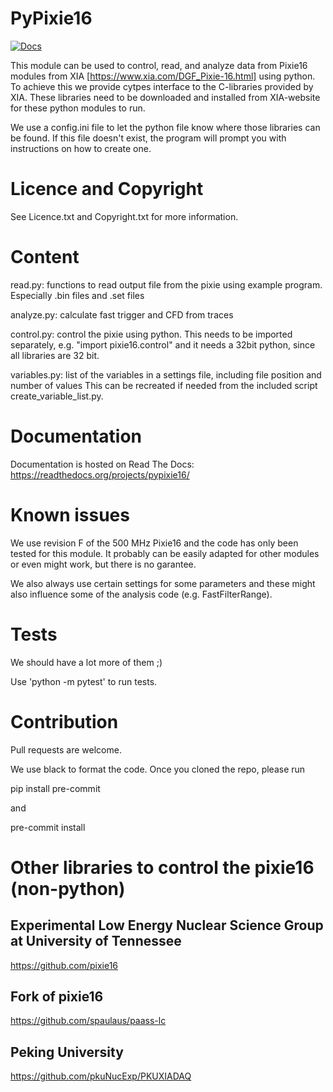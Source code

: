 # PyPixie16

[![Docs](https://readthedocs.org/projects/pypixie16/badge/?version=latest&style=plastic)](https://readthedocs.org/projects/pypixie16)

This module can be used to control, read, and analyze data from
Pixie16 modules from XIA [https://www.xia.com/DGF_Pixie-16.html] using python. To achieve this we provide
cytpes interface to the C-libraries provided by XIA. These libraries
need to be downloaded and installed from XIA-website for these python
modules to run.

We use a config.ini file to let the python file know where those
libraries can be found. If this file doesn't exist, the program will
prompt you with instructions on how to create one.

# Licence and Copyright

See Licence.txt and Copyright.txt for more information.

# Content

read.py: functions to read output file from the pixie using example program.
         Especially .bin files and .set files

analyze.py: calculate fast trigger and CFD from traces

control.py: control the pixie using python. This needs to be imported
            separately, e.g. "import pixie16.control" and it needs a
            32bit python, since all libraries are 32 bit.

variables.py: list of the variables in a settings file, including file position and number of values
              This can be recreated if needed from the included script create_variable_list.py.

# Documentation

Documentation is hosted on Read The Docs: https://readthedocs.org/projects/pypixie16/

# Known issues

We use revision F of the 500 MHz Pixie16 and the code has only been
tested for this module. It probably can be easily adapted for other
modules or even might work, but there is no garantee.

We also always use certain settings for some parameters and these
might also influence some of the analysis code (e.g. FastFilterRange).

# Tests

We should have a lot more of them ;)

Use 'python -m pytest' to run tests.

# Contribution

Pull requests are welcome.

We use black to format the code. Once you cloned the repo, please run

pip install pre-commit

and

pre-commit install

# Other libraries to control the pixie16 (non-python)

## Experimental Low Energy Nuclear Science Group at University of Tennessee

https://github.com/pixie16

## Fork of pixie16

https://github.com/spaulaus/paass-lc

## Peking University

https://github.com/pkuNucExp/PKUXIADAQ



